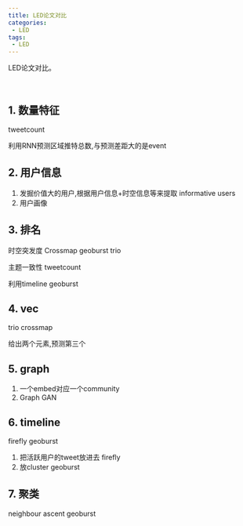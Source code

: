 ```yaml
---
title: LED论文对比 
categories:
 - LED
tags:
 - LED
---
```


LED论文对比。

<br />

<!--more-->

## 1. 数量特征

tweetcount

利用RNN预测区域推特总数,与预测差距大的是event

## 2. 用户信息

1. 发掘价值大的用户,根据用户信息+时空信息等来提取 informative users
2. 用户画像

## 3. 排名

时空突发度 Crossmap geoburst trio

主题一致性 tweetcount

利用timeline geoburst

## 4. vec

trio crossmap

给出两个元素,预测第三个

## 5. graph

1. 一个embed对应一个community
2. Graph GAN

## 6. timeline

firefly geoburst

1. 把活跃用户的tweet放进去 firefly
2. 放cluster geoburst

## 7. 聚类

neighbour ascent   geoburst